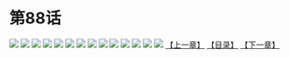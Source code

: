 # 第88话
![](https://s1.baozimh.com/scomic/yuekanshaonuyeqijun-chunquan/0/92-f60i/1.jpg)
![](https://s1.baozimh.com/scomic/yuekanshaonuyeqijun-chunquan/0/92-f60i/2.jpg)
![](https://s1.baozimh.com/scomic/yuekanshaonuyeqijun-chunquan/0/92-f60i/3.jpg)
![](https://s1.baozimh.com/scomic/yuekanshaonuyeqijun-chunquan/0/92-f60i/4.jpg)
![](https://s1.baozimh.com/scomic/yuekanshaonuyeqijun-chunquan/0/92-f60i/5.jpg)
![](https://s1.baozimh.com/scomic/yuekanshaonuyeqijun-chunquan/0/92-f60i/6.jpg)
![](https://s1.baozimh.com/scomic/yuekanshaonuyeqijun-chunquan/0/92-f60i/7.jpg)
![](https://s1.baozimh.com/scomic/yuekanshaonuyeqijun-chunquan/0/92-f60i/8.jpg)
![](https://s1.baozimh.com/scomic/yuekanshaonuyeqijun-chunquan/0/92-f60i/9.jpg)
![](https://s1.baozimh.com/scomic/yuekanshaonuyeqijun-chunquan/0/92-f60i/10.jpg)
![](https://s1.baozimh.com/scomic/yuekanshaonuyeqijun-chunquan/0/92-f60i/11.jpg)
![](https://s1.baozimh.com/scomic/yuekanshaonuyeqijun-chunquan/0/92-f60i/12.jpg)
![](https://s1.baozimh.com/scomic/yuekanshaonuyeqijun-chunquan/0/92-f60i/13.jpg)
![](https://s1.baozimh.com/scomic/yuekanshaonuyeqijun-chunquan/0/92-f60i/14.jpg)
[【上一章】](./92.md)
[【目录】](./README.md)
[【下一章】](./94.md)
